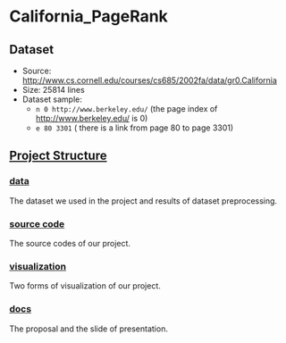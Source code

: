 # California_PageRank

## Dataset
- Source: http://www.cs.cornell.edu/courses/cs685/2002fa/data/gr0.California
- Size: 25814 lines
- Dataset sample:
  - `n 0 http://www.berkeley.edu/` (the page index of http://www.berkeley.edu/ is 0)
  - `e 80 3301` ( there is a link from page 80 to page 3301)

## [Project Structure](https://github.com/ece143-fa18-group10/Wikidata_PageRank/tree/master/project)
### [data](https://github.com/ece143-fa18-group10/Wikidata_PageRank/tree/master/project/data)
The dataset we used in the project and results of dataset preprocessing.

### [source code](https://github.com/ece143-fa18-group10/Wikidata_PageRank/tree/master/project/source%20code)
The source codes of our project.

### [visualization](https://github.com/ece143-fa18-group10/Wikidata_PageRank/tree/master/project/visualization)
Two forms of visualization of our project.

### [docs](https://github.com/ece143-fa18-group10/Wikidata_PageRank/tree/master/project/docs)
The proposal and the slide of presentation.
